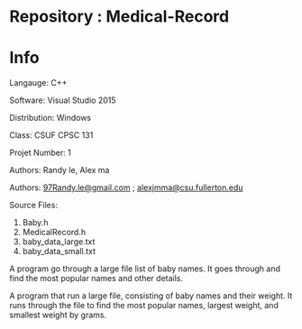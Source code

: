 # Repository : Medical-Record

# Info
Langauge: C++

Software: Visual Studio 2015

Distribution: Windows

Class: CSUF CPSC 131

Projet Number: 1

Authors: Randy le, Alex ma

Authors: 97Randy.le@gmail.com ; alexjmma@csu.fullerton.edu

Source Files:
1. Baby.h
2. MedicalRecord.h
3. baby_data_large.txt
4. baby_data_small.txt

A program go through a large file list of baby names. It goes through and find the most popular names and other
details.

A program that run a large file, consisting of baby names and their weight. It runs through the file to find the most popular names, largest weight, and smallest weight by grams.
